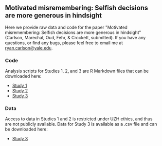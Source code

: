 ## Motivated misremembering: Selfish decisions are more generous in hindsight
Here we provide raw data and code for the paper "Motivated misremembering: Selfish decisions are more generous in hindsight" (Carlson, Marechal, Oud, Fehr, & Crockett, submitted). If you have any questions, or find any bugs, please feel free to email me at ryan.carlson@yale.edu.

### Code
Analysis scripts for Studies 1, 2, and 3 are R Markdown files that can be downloaded here:
  - [Study 1](study1/motMis_s1_analyses.Rmd)  
  - [Study 2](study2/motMis_s2_analyses.Rmd)
  - [Study 3](study3/motMis_s3_analyses.Rmd)
  
### Data
Access to data in Studies 1 and 2 is restricted under UZH ethics, and thus are not publicly available. Data for Study 3 is available as a .csv file and can be downloaded here:  
  - [Study 3](study3/motMis_s3_data.csv)
  
